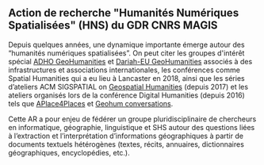 ## Action de recherche "Humanités Numériques Spatialisées" (HNS) du GDR CNRS MAGIS


Depuis quelques années, une dynamique importante émerge autour des “humanités numériques spatialisées”.
On peut citer les groupes d'intérêt spécial [​ADHO GeoHumanities](https://geohumanities.org/?p=115) et ​[Dariah-EU GeoHumanities](https://www.dariah.eu/activities/working-groups/geohumanities/) associés à des infrastructures et associations internationales, les conférences comme ​Spatial Humanities qui a eu lieu à Lancaster en 2018, ainsi que les séries d’ateliers ​ACM SIGSPATIAL on [Geospatial Humanities](https://ludovicmoncla.github.io/sigspatial-geohumanities-2023/) (depuis 2017) et les ateliers organisés lors de la conférence Digital Humanities (depuis 2016) tels que [​APlace4Places](http://aplace4places.github.io) et ​[Geohum conversations​](https://geohumanities.org/?p=115).


Cette AR a pour enjeu de fédérer un groupe pluridisciplinaire de chercheurs en informatique, géographie, linguistique et SHS autour des questions liées à l’extraction et l’interprétation d’informations géographiques à partir de documents textuels hétérogènes ​(textes, récits, annuaires, dictionnaires géographiques, encyclopédies, etc.)​.

